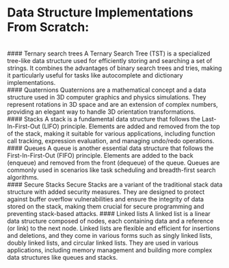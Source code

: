 # Data Structure Implementations From Scratch:
<br />
#### Ternary search trees
A Ternary Search Tree (TST) is a specialized tree-like data structure used for efficiently storing and searching a set of strings. It combines the advantages of binary search trees and tries, making it particularly useful for tasks like autocomplete and dictionary implementations.
<br />
#### Quaternions
Quaternions are a mathematical concept and a data structure used in 3D computer graphics and physics simulations. They represent rotations in 3D space and are an extension of complex numbers, providing an elegant way to handle 3D orientation transformations.
<br />
#### Stacks
A stack is a fundamental data structure that follows the Last-In-First-Out (LIFO) principle. Elements are added and removed from the top of the stack, making it suitable for various applications, including function call tracking, expression evaluation, and managing undo/redo operations.
<br />
#### Queues
A queue is another essential data structure that follows the First-In-First-Out (FIFO) principle. Elements are added to the back (enqueue) and removed from the front (dequeue) of the queue. Queues are commonly used in scenarios like task scheduling and breadth-first search algorithms.
<br />
#### Secure Stacks
Secure Stacks are a variant of the traditional stack data structure with added security measures. They are designed to protect against buffer overflow vulnerabilities and ensure the integrity of data stored on the stack, making them crucial for secure programming and preventing stack-based attacks.
#### Linked lists 
A linked list is a linear data structure composed of nodes, each containing data and a reference (or link) to the next node. Linked lists are flexible and efficient for insertions and deletions, and they come in various forms such as singly linked lists, doubly linked lists, and circular linked lists. They are used in various applications, including memory management and building more complex data structures like queues and stacks.
<br />

